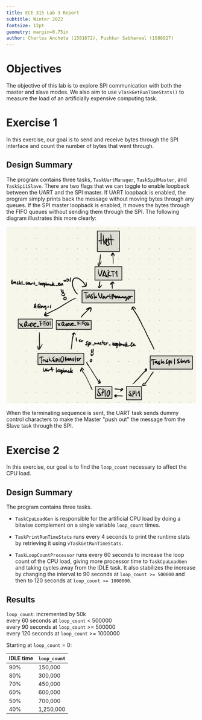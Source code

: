 ```yaml
---
title: ECE 315 Lab 3 Report
subtitle: Winter 2022
fontsize: 12pt
geometry: margin=0.75in
author: Charles Ancheta (1581672), Pushkar Sabharwal (1588927)
---
```


# Objectives

The objective of this lab is to explore SPI communication with both the master and slave modes. We also aim to use `vTaskGetRunTimeStats()` to measure the load of an artificially expensive computing task.

# Exercise 1

In this exercise, our goal is to send and receive bytes through the SPI interface and count the number of bytes that went through.

## Design Summary

The program contains three tasks, `TaskUartManager`, `TaskSpi0Master`, and `TaskSpi1Slave`. There are two flags that we can toggle to enable loopback between the UART and the SPI master. If UART loopback is enabled, the program simply prints back the message without moving bytes through any queues. If the SPI master loopback is enabled, it moves the bytes through the FIFO queues without sending them through the SPI. The following diagram illustrates this more clearly:

![](diagram.jpg)

When the terminating sequence is sent, the UART task sends dummy control characters to make the Master "push out" the message from the Slave task through the SPI.

# Exercise 2

In this exercise, our goal is to find the `loop_count` necessary to affect the CPU load.

## Design Summary

The program contains three tasks.

- `TaskCpuLoadGen` is responsible for the artificial CPU load by doing a bitwise complement on a single variable `loop_count` times.

- `TaskPrintRunTimeStats` runs every 4 seconds to print the runtime stats by retrieving it using `vTaskGetRunTimeStats`.

- `TaskLoopCountProcessor` runs every 60 seconds to increase the loop count of the CPU load, giving more processor time to `TaskCpuLoadGen` and taking cycles away from the IDLE task. It also stabilizes the increase by changing the interval to 90 seconds at `loop_count >= 500000` and then to 120 seconds at `loop_count >= 1000000`.

## Results

`loop_count`: incremented by 50k  
every 60 seconds at `loop_count` < 500000  
every 90 seconds at `loop_count` >= 500000  
every 120 seconds at `loop_count` >= 1000000

Starting at `loop_count` = 0:

| IDLE time | `loop_count` |
| --------- | ------------ |
| 90%       | 150,000      |
| 80%       | 300,000      |
| 70%       | 450,000      |
| 60%       | 600,000      |
| 50%       | 700,000      |
| 40%       | 1,250,000    |
